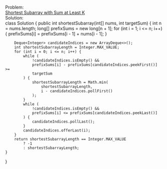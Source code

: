 Problem:
<br>
[Shortest Subarray with Sum at Least K](https://leetcode.com/problems/shortest-subarray-with-sum-at-least-k/description/)
<br>
Solution:
<br>
class Solution {
    public int shortestSubarray(int[] nums, int targetSum) {
        int n = nums.length;
        long[] prefixSums = new long[n + 1];
        for (int i = 1; i <= n; i++) {
            prefixSums[i] = prefixSums[i - 1] + nums[i - 1];
        }

        Deque<Integer> candidateIndices = new ArrayDeque<>();
        int shortestSubarrayLength = Integer.MAX_VALUE;
        for (int i = 0; i <= n; i++) {
            while (
                !candidateIndices.isEmpty() &&
                prefixSums[i] - prefixSums[candidateIndices.peekFirst()] >=
                targetSum
            ) {
                shortestSubarrayLength = Math.min(
                    shortestSubarrayLength,
                    i - candidateIndices.pollFirst()
                );
            }
            while (
                !candidateIndices.isEmpty() &&
                prefixSums[i] <= prefixSums[candidateIndices.peekLast()]
            ) {
                candidateIndices.pollLast();
            }
            candidateIndices.offerLast(i);
        }
        return shortestSubarrayLength == Integer.MAX_VALUE
            ? -1
            : shortestSubarrayLength;
    }
}
